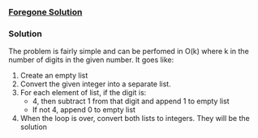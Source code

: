 ### [Foregone Solution](https://codingcompetitions.withgoogle.com/codejam/round/0000000000051705/0000000000088231)

### Solution

The problem is fairly simple and can be perfomed in O(k) where k in the number of digits in the given number. It goes like:

1. Create an empty list
2. Convert the given integer into a separate list.
3. For each element of list, if the digit is:
    - 4, then subtract 1 from that digit and append 1 to empty list
    - If not 4, append 0 to empty list
4. When the loop is over, convert both lists to integers. They will be the solution